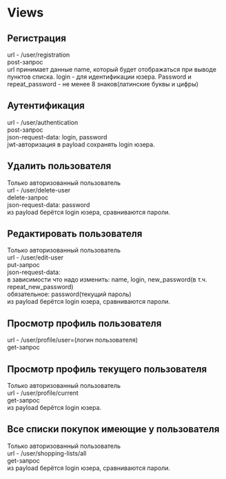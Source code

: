 # Views # 


## Регистрация ##

url - /user/registration<br>
post-запрос<br>
url принимает данные name, который будет отображаться при выводе пунктов списка.
login - для идентификации юзера. 
Password и repeat_password - не менее 8 знаков(латинские буквы и цифры)


## Аутентификация ##

url - /user/authentication<br>
post-запрос<br>
json-request-data: login, password<br>
jwt-авторизация в payload сохранять login юзера.  


## Удалить пользователя ##
Только авторизованный пользователь<br>
url - /user/delete-user<br>
delete-запрос<br>
json-request-data: password<br>
из payload берётся login юзера, сравниваются пароли. 


## Редактировать пользователя ##
Только авторизованный пользователь<br>
url - /user/edit-user<br>
put-запрос<br>
json-request-data:<br>
  в зависимости что надо изменить: name, login, new_password(в т.ч. repeat_new_password)<br>
  обязательное: password(текущий пароль)<br>
из payload берётся login юзера, сравниваются пароли. 


## Просмотр профиль пользователя ##

url - /user/profile/user=(логин пользователя)<br>
get-запрос<br>


## Просмотр профиль текущего пользователя ##
Только авторизованный пользователь<br>
url - /user/profile/current<br>
get-запрос<br>
из payload берётся login юзера. 

## Все списки покупок имеющие у пользователя ##
Только авторизованный пользователь<br>
url - /user/shopping-lists/all<br>
get-запрос<br>
из payload берётся login юзера, сравниваются пароли. 
